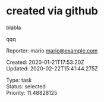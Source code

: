 # created via github

blabla

qqq

Reporter: mario <mario@example.com>  

Created: 2020-01-21T17:53:20Z  
Updated: 2020-02-22T15:41:44.275Z

Type: task  
Status: selected  
Priority: 11.48828125

